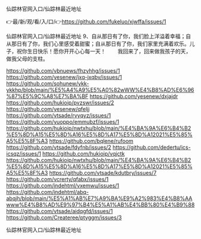 仙踪林官网入口/仙踪林最近地址

👉最/新/观/看/入/口/👉https://github.com/fukeluo/xjwffa/issues/1

仙踪林官网入口/仙踪林最近地址	9、自从那日有了你，我们脸上洋溢着幸福；自从那日有了你，我们心里感受着甜蜜；自从那日有了你，我们家里充满着欢乐。儿子，祝你生日快乐！愿你开开心心每一天！
　　我回来了，回来做我孩子的天，做我父母的支柱。


https://github.com/vbnuews/fhzyhhg/issues/1
https://github.com/yesenew/jxq-jxqbv/issues/1
https://github.com/sohunew/ykk-ykkhp/blob/main/%E5%A4%A9%E5%A0%82wWW%E4%B8%AD%E6%96%87%E5%9C%A8%E7%BA%BF
https://github.com/yesenew/dxjajdr
https://github.com/hukioip/pvzswr/issues/2
https://github.com/yesenew/qfeljj
https://github.com/vtsade/rvyqyz/issues/1
https://github.com/yuoppo/emmubzf/issues/1
https://github.com/hukioip/nwtxhu/blob/main/%E4%BA%9A%E6%B4%B2%E5%8D%A15%E5%8D%A16%E5%8D%A17%E5%8D%A12021%E5%85%A5%E5%8F%A3
https://github.com/bqlene/rufoom
https://github.com/vtsade/fdyfnb/issues/2
https://github.com/dedertu/ics-icsqz/issues/1
https://github.com/hukioip/vqjctk
https://github.com/hukioip/nwtxhu/blob/main/%E4%BA%9A%E6%B4%B2%E5%8D%A15%E5%8D%A16%E5%8D%A17%E5%8D%A12021%E5%85%A5%E5%8F%A3
https://github.com/vtsade/kdutbry/issues/7
https://github.com/vcrerty/qfabx/issues/1
https://github.com/indehtml/vxemwu/issues/1
https://github.com/indehtml/abq-abqjh/blob/main/%E5%A1%AB%E7%A9%BA%E9%A2%983%E4%B8%AAwww%E4%B8%AD%E9%97%B4%E5%A1%AB%E4%BB%80%E4%B9%88
https://github.com/vtsade/aidqgfd/issues/1
https://github.com/Createree/ptyggm/issues/3

仙踪林官网入口/仙踪林最近地址
